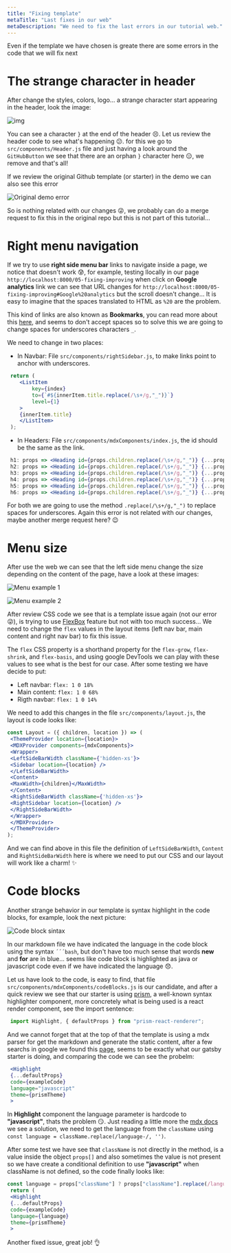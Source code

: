 ```yaml
---
title: "Fixing template"
metaTitle: "Last fixes in our web"
metaDescription: "We need to fix the last errors in our tutorial web."
---
```


Even if the template we have chosen is greate there are some errors in the code that we will fix next 

# The strange character in header

After change the styles, colors, logo... a strange character start appearing in the header, look the image:

![img](doc-img/strange-character-logo.png)

You can see a character `}` at the end of the header 😣. 
Let us review the header code to see what's happening 😕. for this we go to `src/components/Header.js` file and just having a look around the `GitHubButton` we see that there are an orphan `}` character here 😑, we remove and that's all!

If we review the original Github template (or starter) in the demo we can also see this error

![Original demo error](doc-img/original-demo-error.png)

So is nothing related with our changes 😜, we probably can do a merge request to fix this in the original repo but this is not part of this tutorial...



# Right menu navigation

If we try to use **right side menu bar** links to navigate inside a page, we notice that doesn't work 😰, for example, testing llocally in our page `http://localhost:8000/05-fixing-improving` when click on  **Google analytics** link we can see that URL changes for `http://localhost:8000/05-fixing-improving#Google%20analytics` but the scroll doesn't change... It is easy to imagine that the spaces translated to HTML as `%20` are the problem.

This kind of links are also known as **Bookmarks**, you can read more about this [here](https://www.w3schools.com/html/html_links.asp), and seems to don't accept spaces so to solve this we are going to change spaces for underscores characters `_`.

We need to change in two places:

- In Navbar: File `src/components/rightSidebar.js`, to make links point to anchor with underscores.
```jsx
 return (
 	<ListItem
 		key={index}
 		to={`#${innerItem.title.replace(/\s+/g,"_")}`}
 		level={1}
 	>
 	{innerItem.title}
 	</ListItem>
 );
```
- In Headers: File `src/components/mdxComponents/index.js`, the id should be the same as the link.
```jsx
 h1: props => <Heading id={props.children.replace(/\s+/g,"_")} {...props} is="h1" fontSize={[5, 42]} />,
 h2: props => <Heading id={props.children.replace(/\s+/g,"_")} {...props} is="h2" fontSize={[4]} />,
 h3: props => <Heading id={props.children.replace(/\s+/g,"_")} {...props} is="h3" fontSize={3} />,
 h4: props => <Heading id={props.children.replace(/\s+/g,"_")} {...props} is="h4" fontSize={2} />,
 h5: props => <Heading id={props.children.replace(/\s+/g,"_")} {...props} is="h5" fontSize={1} />,
 h6: props => <Heading id={props.children.replace(/\s+/g,"_")} {...props} is="h6" fontSize={0} />,
```

For both we are going to use the method `.replace(/\s+/g,"_")` to replace spaces for underscores. Again this error is not related with our changes, maybe another merge request here? 😉



# Menu size

After use the web we can see that the left side menu change the size depending on the content of the page, have a look at these images:

![Menu example 1](doc-img/menu-example-1.png)

![Menu example 2](doc-img/menu-example-2.png)

After review CSS code we see that is a template issue again (not our error 😜), is trying to use [FlexBox](https://www.w3schools.com/css/css3_flexbox.asp) feature but not with too much success... We need to change the `flex` values in the layout items (left nav bar, main content and right nav bar) to fix this issue. 

The `flex` CSS property is a shorthand property for the `flex-grow`, `flex-shrink`, and `flex-basis`, and using google DevTools we can play with these values to see what is the best for our case. After some testing we have decide to put:

- Left navbar: `flex: 1 0 18%`
- Main content: `flex: 1 0 68%`
- Rigth navbar: `flex: 1 0 14%`

We need to add this changes in the file `src/components/layout.js`, the layout is code looks like:

```jsx
const Layout = ({ children, location }) => (
 <ThemeProvider location={location}>
 <MDXProvider components={mdxComponents}>
 <Wrapper>
 <LeftSideBarWidth className={'hidden-xs'}>
 <Sidebar location={location} />
 </LeftSideBarWidth>
 <Content>
 <MaxWidth>{children}</MaxWidth>
 </Content>
 <RightSideBarWidth className={'hidden-xs'}>
 <RightSidebar location={location} />
 </RightSideBarWidth>
 </Wrapper>
 </MDXProvider>
 </ThemeProvider>
);
```

And we can find above in this file the definition of `LeftSideBarWidth`, `Content` and `RightSideBarWidth` here is where we need to put our CSS and our layout will work like a charm! ✨



# Code blocks

Another strange behavior in our template is syntax highlight in the code blocks, for example, look the next picture:

![Code block sintax](doc-img/code-blocks-sintax.png)

In our markdown file we have indicated the language in the code block using the syntax `´´´bash`, but don't have too much sense that words **new** and **for** are in blue... seems like code block is highlighted as java or javascript code even if we have indicated the language 😞.

Let us have look to the code, is easy to find, that file `src/components/mdxComponents/codeBlocks.js` is our candidate, and after a quick review we see that our starter is using [prism](https://prismjs.com/), a well-known syntax highlighter component, more concretely what is being used is a react render component, see the import sentence:

```js
 import Highlight, { defaultProps } from "prism-react-renderer";
```

And we cannot forget that at the top of that the template is using a mdx parser for get the markdown and generate the static content, after a few searchs in google we found this [page](https://mdxjs.com/guides/syntax-highlighting/), seems to be exactly what our gatsby starter is doing, and comparing the code we can see the probelm:

```jsx 
 <Highlight
 {...defaultProps}
 code={exampleCode}
 language="javascript"
 theme={prismTheme}
 >
```

In **Highlight** component the language parameter is hardcode to **"javascript"**, thats the problem 😏. Just reading a little more the [mdx docs](https://mdxjs.com/guides/syntax-highlighting/) we see a solution, we need to get the language from the `className` using `const language = className.replace(/language-/, '')`.

After some test we have see that `className` is not directly in the method, is a value inside the object `props[]` and also sometimes the value is not present so we have create a conditional definition to use **"javascript"** when className is not defined, so the code finally looks like:

```jsx
const language = props["className"] ? props["className"].replace(/language-/, '') : "javascript";
 return (
 <Highlight
 {...defaultProps}
 code={exampleCode}
 language={language}
 theme={prismTheme}
 >
```

Another fixed issue, great job! 👌


